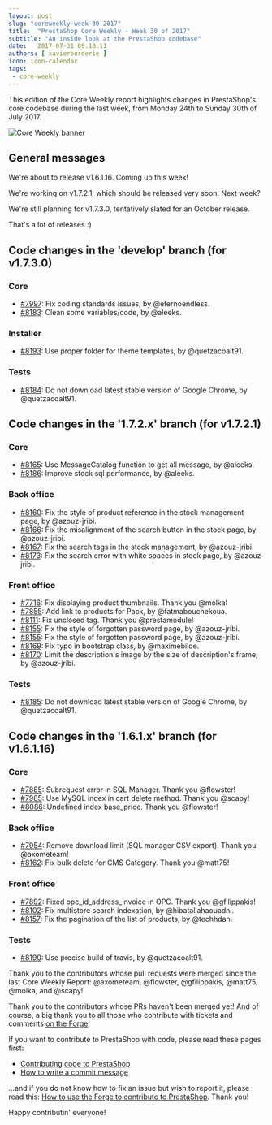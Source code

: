 ```yaml
---
layout: post
slug: "coreweekly-week-30-2017"
title:  "PrestaShop Core Weekly - Week 30 of 2017"
subtitle: "An inside look at the PrestaShop codebase"
date:   2017-07-31 09:10:11
authors: [ xavierborderie ]
icon: icon-calendar
tags:
 - core-weekly
---
```


This edition of the Core Weekly report highlights changes in PrestaShop's core codebase during the last week, from Monday 24th to Sunday 30th of July 2017.

![Core Weekly banner](/assets/images/2017/04/core_weekly_banner.jpg)


## General messages

We're about to release v1.6.1.16. Coming up this week!

We're working on v1.7.2.1, which should be released very soon. Next week?

We're still planning for v1.7.3.0, tentatively slated for an October release.

That's a lot of releases :)


## Code changes in the 'develop' branch (for v1.7.3.0)

### Core

* [#7997](https://github.com/PrestaShop/PrestaShop/pull/7997): Fix coding standards issues, by @eternoendless.
* [#8183](https://github.com/PrestaShop/PrestaShop/pull/8183): Clean some variables/code, by @aleeks.


### Installer

* [#8193](https://github.com/PrestaShop/PrestaShop/pull/8193): Use proper folder for theme templates, by @quetzacoalt91.


### Tests

* [#8184](https://github.com/PrestaShop/PrestaShop/pull/8184): Do not download latest stable version of Google Chrome, by @quetzacoalt91.


## Code changes in the '1.7.2.x' branch (for v1.7.2.1)

### Core

* [#8165](https://github.com/PrestaShop/PrestaShop/pull/8165): Use MessageCatalog function to get all message, by @aleeks.
* [#8186](https://github.com/PrestaShop/PrestaShop/pull/8186): Improve stock sql performance, by @aleeks.


### Back office

* [#8160](https://github.com/PrestaShop/PrestaShop/pull/8160): Fix the style of product reference in the stock management page, by  @azouz-jribi.
* [#8166](https://github.com/PrestaShop/PrestaShop/pull/8166): Fix the misalignment of the search button in the stock page, by @azouz-jribi.
* [#8167](https://github.com/PrestaShop/PrestaShop/pull/8167): Fix the search tags in the stock management, by @azouz-jribi.
* [#8173](https://github.com/PrestaShop/PrestaShop/pull/8173): Fix the search error with white spaces in stock page, by @azouz-jribi.


### Front office

* [#7716](https://github.com/PrestaShop/PrestaShop/pull/7716): Fix displaying product thumbnails. Thank you @molka!
* [#7855](https://github.com/PrestaShop/PrestaShop/pull/7855): Add link to products for Pack, by @fatmabouchekoua.
* [#8111](https://github.com/PrestaShop/PrestaShop/pull/8111): Fix unclosed tag. Thank you @prestamodule!
* [#8155](https://github.com/PrestaShop/PrestaShop/pull/8155): Fix the style of forgotten password page, by @azouz-jribi.
* [#8155](https://github.com/PrestaShop/PrestaShop/pull/8155): Fix the style of forgotten password page, by @azouz-jribi.
* [#8169](https://github.com/PrestaShop/PrestaShop/pull/8169): Fix typo in bootstrap class, by @maximebiloe.
* [#8170](https://github.com/PrestaShop/PrestaShop/pull/8170): Limit the description's image by the size of description's frame, by @azouz-jribi.

### Tests

* [#8185](https://github.com/PrestaShop/PrestaShop/pull/8185): Do not download latest stable version of Google Chrome, by @quetzacoalt91.


## Code changes in the '1.6.1.x' branch (for v1.6.1.16)

### Core

* [#7885](https://github.com/PrestaShop/PrestaShop/pull/7885): Subrequest error in SQL Manager. Thank you @flowster!
* [#7985](https://github.com/PrestaShop/PrestaShop/pull/7985): Use MySQL index in cart delete method. Thank you @scapy!
* [#8086](https://github.com/PrestaShop/PrestaShop/pull/8086): Undefined index base_price. Thank you @flowster!


### Back office

* [#7954](https://github.com/PrestaShop/PrestaShop/pull/7954): Remove download limit (SQL manager CSV export). Thank you @axometeam!
* [#8162](https://github.com/PrestaShop/PrestaShop/pull/8162): Fix bulk delete for CMS Category. Thank you @matt75!


### Front office

* [#7892](https://github.com/PrestaShop/PrestaShop/pull/7892): Fixed opc_id_address_invoice in OPC. Thank you @gfilippakis!
* [#8102](https://github.com/PrestaShop/PrestaShop/pull/8102): Fix multistore search indexation, by @hibatallahaouadni.
* [#8157](https://github.com/PrestaShop/PrestaShop/pull/8157): Fix the pagination of the list of products, by @techhdan.


### Tests

* [#8190](https://github.com/PrestaShop/PrestaShop/pull/8190): Use precise build of travis, by @quetzacoalt91.


Thank you to the contributors whose pull requests were merged since the last Core Weekly Report: @axometeam, @flowster, @gfilippakis, @matt75, @molka, and @scapy!

Thank you to the contributors whose PRs haven't been merged yet! And of course, a big thank you to all those who contribute with tickets and comments [on the Forge](http://forge.prestashop.com/)!

If you want to contribute to PrestaShop with code, please read these pages first:

 * [Contributing code to PrestaShop](http://doc.prestashop.com/display/PS16/Contributing+code+to+PrestaShop)
 * [How to write a commit message](http://doc.prestashop.com/display/PS16/How+to+write+a+commit+message)

...and if you do not know how to fix an issue but wish to report it, please read this: [How to use the Forge to contribute to PrestaShop](http://doc.prestashop.com/display/PS16/How+to+use+the+Forge+to+contribute+to+PrestaShop). Thank you!

Happy contributin' everyone!

